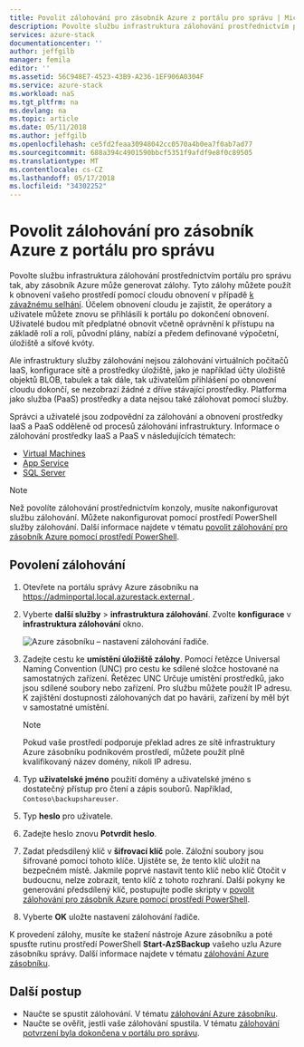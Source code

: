 ```yaml
---
title: Povolit zálohování pro zásobník Azure z portálu pro správu | Microsoft Docs
description: Povolte službu infrastruktura zálohování prostřednictvím portálu pro správu, aby zásobník Azure můžete obnovit, pokud dojde k selhání.
services: azure-stack
documentationcenter: ''
author: jeffgilb
manager: femila
editor: ''
ms.assetid: 56C948E7-4523-43B9-A236-1EF906A0304F
ms.service: azure-stack
ms.workload: naS
ms.tgt_pltfrm: na
ms.devlang: na
ms.topic: article
ms.date: 05/11/2018
ms.author: jeffgilb
ms.openlocfilehash: ce5fd2feaa30948042cc0570a4b0ea7f0ab7ad77
ms.sourcegitcommit: 688a394c4901590bbcf5351f9afdf9e8f0c89505
ms.translationtype: MT
ms.contentlocale: cs-CZ
ms.lasthandoff: 05/17/2018
ms.locfileid: "34302252"
---
```

# <a name="enable-backup-for-azure-stack-from-the-administration-portal"></a>Povolit zálohování pro zásobník Azure z portálu pro správu
Povolte službu infrastruktura zálohování prostřednictvím portálu pro správu tak, aby zásobník Azure může generovat zálohy. Tyto zálohy můžete použít k obnovení vašeho prostředí pomocí cloudu obnovení v případě [k závažnému selhání](.\azure-stack-backup-recover-data.md). Účelem obnovení cloudu je zajistit, že operátory a uživatele můžete znovu se přihlásili k portálu po dokončení obnovení. Uživatelé budou mít předplatné obnovit včetně oprávnění k přístupu na základě rolí a rolí, původní plány, nabízí a předem definované výpočetní, úložiště a síťové kvóty.

Ale infrastruktury služby zálohování nejsou zálohování virtuálních počítačů IaaS, konfigurace sítě a prostředky úložiště, jako je například účty úložiště objektů BLOB, tabulek a tak dále, tak uživatelům přihlášení po obnovení cloudu dokončí, se nezobrazí žádné z dříve stávající prostředky. Platforma jako služba (PaaS) prostředky a data nejsou také zálohovat pomocí služby. 

Správci a uživatelé jsou zodpovědní za zálohování a obnovení prostředky IaaS a PaaS odděleně od procesů zálohování infrastruktury. Informace o zálohování prostředky IaaS a PaaS v následujících tématech:

- [Virtual Machines](https://docs.microsoft.com/azure/azure-stack/user/azure-stack-manage-vm-protect)
- [App Service](https://docs.microsoft.com/azure/app-service/web-sites-backup)
- [SQL Server](https://docs.microsoft.com/azure/virtual-machines/windows/sql/virtual-machines-windows-sql-server-iaas-overview)


> [!Note]  
> Než povolíte zálohování prostřednictvím konzoly, musíte nakonfigurovat službu zálohování. Můžete nakonfigurovat pomocí prostředí PowerShell služby zálohování. Další informace najdete v tématu [povolit zálohování pro zásobník Azure pomocí prostředí PowerShell](azure-stack-backup-enable-backup-powershell.md).

## <a name="enable-backup"></a>Povolení zálohování

1. Otevřete na portálu správy Azure zásobníku na [ https://adminportal.local.azurestack.external ](https://adminportal.local.azurestack.external).
2. Vyberte **další služby** > **infrastruktura zálohování**. Zvolte **konfigurace** v **infrastruktura zálohování** okno.

    ![Azure zásobníku – nastavení zálohování řadiče](media\azure-stack-backup\azure-stack-backup-settings.png).

3. Zadejte cestu ke **umístění úložiště zálohy**. Pomocí řetězce Universal Naming Convention (UNC) pro cestu ke sdílené složce hostované na samostatných zařízení. Řetězec UNC Určuje umístění prostředků, jako jsou sdílené soubory nebo zařízení. Pro službu můžete použít IP adresu. K zajištění dostupnosti zálohovaných dat po havárii, zařízení by měl být v samostatné umístění.
    > [!Note]  
    > Pokud vaše prostředí podporuje překlad adres ze sítě infrastruktury Azure zásobníku podnikovém prostředí, můžete použít plně kvalifikovaný název domény, nikoli IP adresu.
4. Typ **uživatelské jméno** použití domény a uživatelské jméno s dostatečný přístup pro čtení a zápis souborů. Například, `Contoso\backupshareuser`.
5. Typ **heslo** pro uživatele.
5. Zadejte heslo znovu **Potvrdit heslo**.
6. Zadat předsdílený klíč v **šifrovací klíč** pole. Záložní soubory jsou šifrované pomocí tohoto klíče. Ujistěte se, že tento klíč uložit na bezpečném místě. Jakmile poprvé nastavit tento klíč nebo klíč Otočit v budoucnu, nelze zobrazit, tento klíč z tohoto rozhraní. Další pokyny ke generování předsdílený klíč, postupujte podle skripty v [povolit zálohování pro zásobník Azure pomocí prostředí PowerShell](azure-stack-backup-enable-backup-powershell.md#generate-a-new-encryption-key). 
7. Vyberte **OK** uložte nastavení zálohování řadiče.

K provedení zálohy, musíte ke stažení nástroje Azure zásobníku a poté spusťte rutinu prostředí PowerShell **Start-AzSBackup** vašeho uzlu Azure zásobníku správy. Další informace najdete v tématu [zálohování Azure zásobníku](azure-stack-backup-back-up-azure-stack.md ).

## <a name="next-steps"></a>Další postup

- Naučte se spustit zálohování. V tématu [zálohování Azure zásobníku](azure-stack-backup-back-up-azure-stack.md ).
- Naučte se ověřit, jestli vaše zálohování spustila. V tématu [zálohování potvrzení byla dokončena v portálu pro správu](azure-stack-backup-back-up-azure-stack.md).
